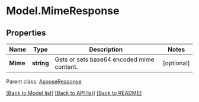 # Model.MimeResponse
## Properties
Name | Type | Description | Notes
------------ | ------------- | ------------- | -------------
**Mime** | **string** | Gets or sets base64 encoded mime content. | [optional] 

 Parent class: [AsposeResponse](AsposeResponse.md)

[[Back to Model list]](README.md#documentation-for-models) [[Back to API list]](README.md#documentation-for-api-endpoints) [[Back to README]](README.md)


